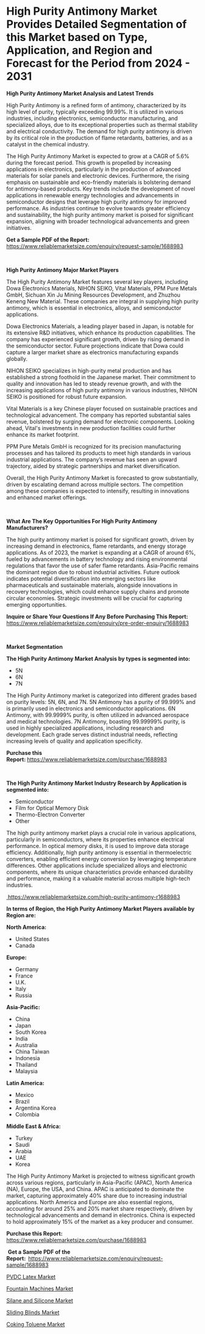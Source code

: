 <p><h1>High Purity Antimony Market Provides Detailed Segmentation of this Market based on Type, Application, and Region and Forecast for the Period from 2024 - 2031</h1></p><p><strong>High Purity Antimony Market Analysis and Latest Trends</strong></p>
<p><p>High Purity Antimony is a refined form of antimony, characterized by its high level of purity, typically exceeding 99.99%. It is utilized in various industries, including electronics, semiconductor manufacturing, and specialized alloys, due to its exceptional properties such as thermal stability and electrical conductivity. The demand for high purity antimony is driven by its critical role in the production of flame retardants, batteries, and as a catalyst in the chemical industry.</p><p>The High Purity Antimony Market is expected to grow at a CAGR of 5.6% during the forecast period. This growth is propelled by increasing applications in electronics, particularly in the production of advanced materials for solar panels and electronic devices. Furthermore, the rising emphasis on sustainable and eco-friendly materials is bolstering demand for antimony-based products. Key trends include the development of novel applications in renewable energy technologies and advancements in semiconductor designs that leverage high purity antimony for improved performance. As industries continue to evolve towards greater efficiency and sustainability, the high purity antimony market is poised for significant expansion, aligning with broader technological advancements and green initiatives.</p></p>
<p><strong>Get a Sample PDF of the Report:&nbsp;</strong> <a href="https://www.reliablemarketsize.com/enquiry/request-sample/1688983?utm_campaign=1180&utm_medium=2&utm_source=Github&utm_content=ia&utm_term=17102024&utm_id=high-purity-antimony">https://www.reliablemarketsize.com/enquiry/request-sample/1688983</a></p>
<p>&nbsp;</p>
<p><strong>High Purity Antimony Major Market Players</strong></p>
<p><p>The High Purity Antimony Market features several key players, including Dowa Electronics Materials, NIHON SEIKO, Vital Materials, PPM Pure Metals GmbH, Sichuan Xin Ju Mining Resources Development, and Zhuzhou Keneng New Material. These companies are integral in supplying high purity antimony, which is essential in electronics, alloys, and semiconductor applications.</p><p>Dowa Electronics Materials, a leading player based in Japan, is notable for its extensive R&D initiatives, which enhance its production capabilities. The company has experienced significant growth, driven by rising demand in the semiconductor sector. Future projections indicate that Dowa could capture a larger market share as electronics manufacturing expands globally.</p><p>NIHON SEIKO specializes in high-purity metal production and has established a strong foothold in the Japanese market. Their commitment to quality and innovation has led to steady revenue growth, and with the increasing applications of high purity antimony in various industries, NIHON SEIKO is positioned for robust future expansion.</p><p>Vital Materials is a key Chinese player focused on sustainable practices and technological advancement. The company has reported substantial sales revenue, bolstered by surging demand for electronic components. Looking ahead, Vital's investments in new production facilities could further enhance its market footprint.</p><p>PPM Pure Metals GmbH is recognized for its precision manufacturing processes and has tailored its products to meet high standards in various industrial applications. The company’s revenue has seen an upward trajectory, aided by strategic partnerships and market diversification.</p><p>Overall, the High Purity Antimony Market is forecasted to grow substantially, driven by escalating demand across multiple sectors. The competition among these companies is expected to intensify, resulting in innovations and enhanced market offerings.</p></p>
<p>&nbsp;</p>
<p><strong>What Are The Key Opportunities For High Purity Antimony Manufacturers?</strong></p>
<p><p>The high purity antimony market is poised for significant growth, driven by increasing demand in electronics, flame retardants, and energy storage applications. As of 2023, the market is expanding at a CAGR of around 6%, fueled by advancements in battery technology and rising environmental regulations that favor the use of safer flame retardants. Asia-Pacific remains the dominant region due to robust industrial activities. Future outlook indicates potential diversification into emerging sectors like pharmaceuticals and sustainable materials, alongside innovations in recovery technologies, which could enhance supply chains and promote circular economies. Strategic investments will be crucial for capturing emerging opportunities.</p></p>
<p><strong>Inquire or Share Your Questions If Any Before Purchasing This Report:</strong> <a href="https://www.reliablemarketsize.com/enquiry/pre-order-enquiry/1688983?utm_campaign=1180&utm_medium=2&utm_source=Github&utm_content=ia&utm_term=17102024&utm_id=high-purity-antimony">https://www.reliablemarketsize.com/enquiry/pre-order-enquiry/1688983</a></p>
<p>&nbsp;</p>
<p><strong>Market Segmentation</strong></p>
<p><strong>The High Purity Antimony Market Analysis by types is segmented into:</strong></p>
<p><ul><li>5N</li><li>6N</li><li>7N</li></ul></p>
<p><p>The High Purity Antimony market is categorized into different grades based on purity levels: 5N, 6N, and 7N. 5N Antimony has a purity of 99.999% and is primarily used in electronics and semiconductor applications. 6N Antimony, with 99.9999% purity, is often utilized in advanced aerospace and medical technologies. 7N Antimony, boasting 99.99999% purity, is used in highly specialized applications, including research and development. Each grade serves distinct industrial needs, reflecting increasing levels of quality and application specificity.</p></p>
<p><strong>Purchase this Report:&nbsp;</strong><a href="https://www.reliablemarketsize.com/purchase/1688983?utm_campaign=1180&utm_medium=2&utm_source=Github&utm_content=ia&utm_term=17102024&utm_id=high-purity-antimony">https://www.reliablemarketsize.com/purchase/1688983</a></p>
<p>&nbsp;</p>
<p><strong>The High Purity Antimony Market Industry Research by Application is segmented into:</strong></p>
<p><ul><li>Semiconductor</li><li>Film for Optical Memory Disk</li><li>Thermo-Electron Converter</li><li>Other</li></ul></p>
<p><p>The high purity antimony market plays a crucial role in various applications, particularly in semiconductors, where its properties enhance electrical performance. In optical memory disks, it is used to improve data storage efficiency. Additionally, high purity antimony is essential in thermoelectric converters, enabling efficient energy conversion by leveraging temperature differences. Other applications include specialized alloys and electronic components, where its unique characteristics provide enhanced durability and performance, making it a valuable material across multiple high-tech industries.</p></p>
<p><a href="https://www.reliablemarketsize.com/high-purity-antimony-r1688983?utm_campaign=1180&utm_medium=2&utm_source=Github&utm_content=ia&utm_term=17102024&utm_id=high-purity-antimony">&nbsp;https://www.reliablemarketsize.com/high-purity-antimony-r1688983</a></p>
<p><strong>In terms of Region, the High Purity Antimony Market Players available by Region are:</strong></p>
<p>
    <p> <strong> North America: </strong>
        <ul>
            <li>United States</li>
            <li>Canada</li>
        </ul>
        </p> 
    <p> <strong> Europe: </strong>
        <ul>
            <li>Germany</li>
            <li>France</li>
            <li>U.K.</li>
            <li>Italy</li>
            <li>Russia</li>
        </ul>
        </p> 
    <p> <strong> Asia-Pacific: </strong>
        <ul>
            <li>China</li>
            <li>Japan</li>
            <li>South Korea</li>
            <li>India</li>
            <li>Australia</li>
            <li>China Taiwan</li>
            <li>Indonesia</li>
            <li>Thailand</li>
            <li>Malaysia</li>
        </ul>
        </p> 
    <p> <strong> Latin America: </strong>
        <ul>
            <li>Mexico</li>
            <li>Brazil</li>
            <li>Argentina Korea</li>
            <li>Colombia</li>
        </ul>
        </p> 
    <p> <strong> Middle East & Africa: </strong>
        <ul>
            <li>Turkey</li>
            <li>Saudi</li>
            <li>Arabia</li>
            <li>UAE</li>
            <li>Korea</li>
        </ul>
    </p>
    </p>
<p><p>The High Purity Antimony Market is projected to witness significant growth across various regions, particularly in Asia-Pacific (APAC), North America (NA), Europe, the USA, and China. APAC is anticipated to dominate the market, capturing approximately 40% share due to increasing industrial applications. North America and Europe are also essential regions, accounting for around 25% and 20% market share respectively, driven by technological advancements and demand in electronics. China is expected to hold approximately 15% of the market as a key producer and consumer.</p></p>
<p><strong>Purchase this Report: </strong><a href="https://www.reliablemarketsize.com/purchase/1688983?utm_campaign=1180&utm_medium=2&utm_source=Github&utm_content=ia&utm_term=17102024&utm_id=high-purity-antimony">https://www.reliablemarketsize.com/purchase/1688983</a></p>
<p>&nbsp;<strong>Get a Sample PDF of the Report:&nbsp;&nbsp;</strong><a href="https://www.reliablemarketsize.com/enquiry/request-sample/1688983?utm_campaign=1180&utm_medium=2&utm_source=Github&utm_content=ia&utm_term=17102024&utm_id=high-purity-antimony">https://www.reliablemarketsize.com/enquiry/request-sample/1688983</a></p>
<p><strong></strong></p>
<p><p><a href="https://www.linkedin.com/pulse/digital-transformation-pvdc-latex-industry-market-opportunities-49lhf?utm_campaign=1180&utm_medium=2&utm_source=Github&utm_content=ia&utm_term=17102024&utm_id=high-purity-antimony">PVDC Latex Market</a></p><p><a href="https://issuu.com/reportprime-2/docs/fountain-machines-market-size-2030._35b344e7ab5081?utm_campaign=1180&utm_medium=2&utm_source=Github&utm_content=ia&utm_term=17102024&utm_id=high-purity-antimony">Fountain Machines Market</a></p><p><a href="https://github.com/ramdeniz14hi/Market-Research-Report-List-1/blob/main/silane-and-silicone-market.md?utm_campaign=1180&utm_medium=2&utm_source=Github&utm_content=ia&utm_term=17102024&utm_id=high-purity-antimony">Silane and Silicone Market</a></p><p><a href="https://www.linkedin.com/pulse/future-sliding-blinds-market-global-forecast-trends-2024-i4okf?utm_campaign=1180&utm_medium=2&utm_source=Github&utm_content=ia&utm_term=17102024&utm_id=high-purity-antimony">Sliding Blinds Market</a></p><p><a href="https://github.com/malika4dt4reta/Market-Research-Report-List-1/blob/main/coking-toluene-market.md?utm_campaign=1180&utm_medium=2&utm_source=Github&utm_content=ia&utm_term=17102024&utm_id=high-purity-antimony">Coking Toluene Market</a></p></p>